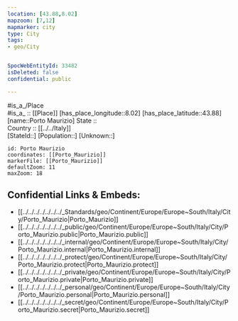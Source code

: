 ```yaml
---
location: [43.88,8.02] 
mapzoom: [7,12] 
mapmarker: city 
type: City
tags:
- geo/City


SpocWebEntityId: 33482
isDeleted: false
confidential: public

---
```

#is_a_/Place  
#is_a_ :: [[Place]] 
[has_place_longitude::8.02] 
[has_place_latitude::43.88] 
[name::Porto Maurizio] 
State ::  
Country :: [[../../Italy]]  
[StateId::] 
[Population::] 
[Unknown::] 


```leaflet
id: Porto Maurizio
coordinates: [[Porto_Maurizio]] 
markerFile: [[Porto_Maurizio]] 
defaultZoom: 11 
maxZoom: 18
```


## Confidential Links & Embeds: 
- [[../../../../../../../_Standards/geo/Continent/Europe/Europe~South/Italy/City/Porto_Maurizio|Porto_Maurizio]] 
- [[../../../../../../../_public/geo/Continent/Europe/Europe~South/Italy/City/Porto_Maurizio.public|Porto_Maurizio.public]] 
- [[../../../../../../../_internal/geo/Continent/Europe/Europe~South/Italy/City/Porto_Maurizio.internal|Porto_Maurizio.internal]] 
- [[../../../../../../../_protect/geo/Continent/Europe/Europe~South/Italy/City/Porto_Maurizio.protect|Porto_Maurizio.protect]] 
- [[../../../../../../../_private/geo/Continent/Europe/Europe~South/Italy/City/Porto_Maurizio.private|Porto_Maurizio.private]] 
- [[../../../../../../../_personal/geo/Continent/Europe/Europe~South/Italy/City/Porto_Maurizio.personal|Porto_Maurizio.personal]] 
- [[../../../../../../../_secret/geo/Continent/Europe/Europe~South/Italy/City/Porto_Maurizio.secret|Porto_Maurizio.secret]] 
